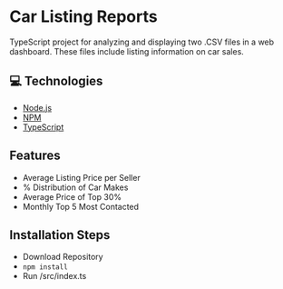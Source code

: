 # Car Listing Reports
TypeScript project for analyzing and displaying two .CSV files in a web dashboard. These files include listing information on car sales.

## 💻 Technologies
- [Node.js](https://nodejs.org/en/)
- [NPM](https://www.npmjs.com/)
- [TypeScript](https://www.typescriptlang.org/)

## Features
- Average Listing Price per Seller
- % Distribution of Car Makes
- Average Price of Top 30%
- Monthly Top 5 Most Contacted

## Installation Steps
- Download Repository
- `npm install`
- Run /src/index.ts
